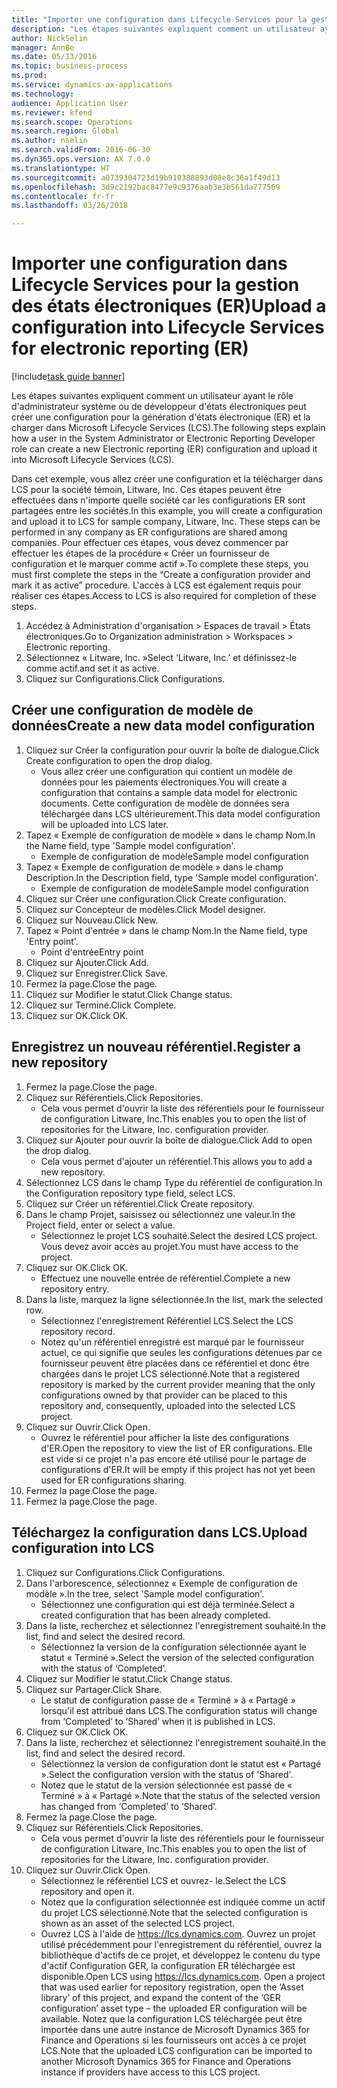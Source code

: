 ```yaml
--- 
title: "Importer une configuration dans Lifecycle Services pour la gestion des états électroniques (ER)"
description: "Les étapes suivantes expliquent comment un utilisateur ayant le rôle d'administrateur système ou de développeur d'états électroniques peut créer une configuration pour la génération d'états électronique (ER) et la charger dans Microsoft Lifecycle Services (LCS)."
author: NickSelin
manager: AnnBe
ms.date: 05/13/2016
ms.topic: business-process
ms.prod: 
ms.service: dynamics-ax-applications
ms.technology: 
audience: Application User
ms.reviewer: kfend
ms.search.scope: Operations
ms.search.region: Global
ms.author: nselin
ms.search.validFrom: 2016-06-30
ms.dyn365.ops.version: AX 7.0.0
ms.translationtype: HT
ms.sourcegitcommit: a0739304723d19b910388893d08e8c36a1f49d13
ms.openlocfilehash: 3d9c2192bac8477e9c9376aab3e3b561da777569
ms.contentlocale: fr-fr
ms.lasthandoff: 03/26/2018

---
```

# <a name="upload-a-configuration-into-lifecycle-services-for-electronic-reporting-er"></a><span data-ttu-id="37df5-103">Importer une configuration dans Lifecycle Services pour la gestion des états électroniques (ER)</span><span class="sxs-lookup"><span data-stu-id="37df5-103">Upload a configuration into Lifecycle Services for electronic reporting (ER)</span></span>

[!include[task guide banner](../../includes/task-guide-banner.md)]

<span data-ttu-id="37df5-104">Les étapes suivantes expliquent comment un utilisateur ayant le rôle d'administrateur système ou de développeur d'états électroniques peut créer une configuration pour la génération d'états électronique (ER) et la charger dans Microsoft Lifecycle Services (LCS).</span><span class="sxs-lookup"><span data-stu-id="37df5-104">The following steps explain how a user in the System Administrator or Electronic Reporting Developer role can create a new Electronic reporting (ER) configuration and upload it into Microsoft Lifecycle Services (LCS).</span></span>

<span data-ttu-id="37df5-105">Dans cet exemple, vous allez créer une configuration et la télécharger dans LCS pour la société témoin, Litware, Inc. Ces étapes peuvent être effectuées dans n'importe quelle société car les configurations ER sont partagées entre les sociétés.</span><span class="sxs-lookup"><span data-stu-id="37df5-105">In this example, you will create a configuration and upload it to LCS for sample company, Litware, Inc. These steps can be performed in any company as ER configurations are shared among companies.</span></span> <span data-ttu-id="37df5-106">Pour effectuer ces étapes, vous devez commencer par effectuer les étapes de la procédure « Créer un fournisseur de configuration et le marquer comme actif ».</span><span class="sxs-lookup"><span data-stu-id="37df5-106">To complete these steps, you must first complete the steps in the “Create a configuration provider and mark it as active” procedure.</span></span> <span data-ttu-id="37df5-107">L'accès à LCS est également requis pour réaliser ces étapes.</span><span class="sxs-lookup"><span data-stu-id="37df5-107">Access to LCS is also required for completion of these steps.</span></span>

1. <span data-ttu-id="37df5-108">Accédez à Administration d'organisation > Espaces de travail > États électroniques.</span><span class="sxs-lookup"><span data-stu-id="37df5-108">Go to Organization administration > Workspaces > Electronic reporting.</span></span>
2. <span data-ttu-id="37df5-109">Sélectionnez « Litware, Inc. »</span><span class="sxs-lookup"><span data-stu-id="37df5-109">Select ‘Litware, Inc.’</span></span> <span data-ttu-id="37df5-110">et définissez-le comme actif.</span><span class="sxs-lookup"><span data-stu-id="37df5-110">and set it as active.</span></span>
3. <span data-ttu-id="37df5-111">Cliquez sur Configurations.</span><span class="sxs-lookup"><span data-stu-id="37df5-111">Click Configurations.</span></span>

## <a name="create-a-new-data-model-configuration"></a><span data-ttu-id="37df5-112">Créer une configuration de modèle de données</span><span class="sxs-lookup"><span data-stu-id="37df5-112">Create a new data model configuration</span></span>
1. <span data-ttu-id="37df5-113">Cliquez sur Créer la configuration pour ouvrir la boîte de dialogue.</span><span class="sxs-lookup"><span data-stu-id="37df5-113">Click Create configuration to open the drop dialog.</span></span>
    * <span data-ttu-id="37df5-114">Vous allez créer une configuration qui contient un modèle de données pour les paiements électroniques.</span><span class="sxs-lookup"><span data-stu-id="37df5-114">You will create a configuration that contains a sample data model for electronic documents.</span></span> <span data-ttu-id="37df5-115">Cette configuration de modèle de données sera téléchargée dans LCS ultérieurement.</span><span class="sxs-lookup"><span data-stu-id="37df5-115">This data model configuration will be uploaded into LCS later.</span></span>  
2. <span data-ttu-id="37df5-116">Tapez « Exemple de configuration de modèle » dans le champ Nom.</span><span class="sxs-lookup"><span data-stu-id="37df5-116">In the Name field, type 'Sample model configuration'.</span></span>
    * <span data-ttu-id="37df5-117">Exemple de configuration de modèle</span><span class="sxs-lookup"><span data-stu-id="37df5-117">Sample model configuration</span></span>  
3. <span data-ttu-id="37df5-118">Tapez « Exemple de configuration de modèle » dans le champ Description.</span><span class="sxs-lookup"><span data-stu-id="37df5-118">In the Description field, type 'Sample model configuration'.</span></span>
    * <span data-ttu-id="37df5-119">Exemple de configuration de modèle</span><span class="sxs-lookup"><span data-stu-id="37df5-119">Sample model configuration</span></span>  
4. <span data-ttu-id="37df5-120">Cliquez sur Créer une configuration.</span><span class="sxs-lookup"><span data-stu-id="37df5-120">Click Create configuration.</span></span>
5. <span data-ttu-id="37df5-121">Cliquez sur Concepteur de modèles.</span><span class="sxs-lookup"><span data-stu-id="37df5-121">Click Model designer.</span></span>
6. <span data-ttu-id="37df5-122">Cliquez sur Nouveau.</span><span class="sxs-lookup"><span data-stu-id="37df5-122">Click New.</span></span>
7. <span data-ttu-id="37df5-123">Tapez « Point d'entrée » dans le champ Nom.</span><span class="sxs-lookup"><span data-stu-id="37df5-123">In the Name field, type 'Entry point'.</span></span>
    * <span data-ttu-id="37df5-124">Point d'entrée</span><span class="sxs-lookup"><span data-stu-id="37df5-124">Entry point</span></span>  
8. <span data-ttu-id="37df5-125">Cliquez sur Ajouter.</span><span class="sxs-lookup"><span data-stu-id="37df5-125">Click Add.</span></span>
9. <span data-ttu-id="37df5-126">Cliquez sur Enregistrer.</span><span class="sxs-lookup"><span data-stu-id="37df5-126">Click Save.</span></span>
10. <span data-ttu-id="37df5-127">Fermez la page.</span><span class="sxs-lookup"><span data-stu-id="37df5-127">Close the page.</span></span>
11. <span data-ttu-id="37df5-128">Cliquez sur Modifier le statut.</span><span class="sxs-lookup"><span data-stu-id="37df5-128">Click Change status.</span></span>
12. <span data-ttu-id="37df5-129">Cliquez sur Terminé.</span><span class="sxs-lookup"><span data-stu-id="37df5-129">Click Complete.</span></span>
13. <span data-ttu-id="37df5-130">Cliquez sur OK.</span><span class="sxs-lookup"><span data-stu-id="37df5-130">Click OK.</span></span>

## <a name="register-a-new--repository"></a><span data-ttu-id="37df5-131">Enregistrez un nouveau référentiel.</span><span class="sxs-lookup"><span data-stu-id="37df5-131">Register a new  repository</span></span>
1. <span data-ttu-id="37df5-132">Fermez la page.</span><span class="sxs-lookup"><span data-stu-id="37df5-132">Close the page.</span></span>
2. <span data-ttu-id="37df5-133">Cliquez sur Référentiels.</span><span class="sxs-lookup"><span data-stu-id="37df5-133">Click Repositories.</span></span>
    * <span data-ttu-id="37df5-134">Cela vous permet d'ouvrir la liste des référentiels pour le fournisseur de configuration Litware, Inc.</span><span class="sxs-lookup"><span data-stu-id="37df5-134">This enables you to open the list of repositories for the Litware, Inc. configuration provider.</span></span>  
3. <span data-ttu-id="37df5-135">Cliquez sur Ajouter pour ouvrir la boîte de dialogue.</span><span class="sxs-lookup"><span data-stu-id="37df5-135">Click Add to open the drop dialog.</span></span>
    * <span data-ttu-id="37df5-136">Cela vous permet d'ajouter un référentiel.</span><span class="sxs-lookup"><span data-stu-id="37df5-136">This allows you to add a new repository.</span></span>  
4. <span data-ttu-id="37df5-137">Sélectionnez LCS dans le champ Type du référentiel de configuration.</span><span class="sxs-lookup"><span data-stu-id="37df5-137">In the Configuration repository type field, select LCS.</span></span>
5. <span data-ttu-id="37df5-138">Cliquez sur Créer un référentiel.</span><span class="sxs-lookup"><span data-stu-id="37df5-138">Click Create repository.</span></span>
6. <span data-ttu-id="37df5-139">Dans le champ Projet, saisissez ou sélectionnez une valeur.</span><span class="sxs-lookup"><span data-stu-id="37df5-139">In the Project field, enter or select a value.</span></span>
    * <span data-ttu-id="37df5-140">Sélectionnez le projet LCS souhaité.</span><span class="sxs-lookup"><span data-stu-id="37df5-140">Select the desired LCS project.</span></span> <span data-ttu-id="37df5-141">Vous devez avoir accès au projet.</span><span class="sxs-lookup"><span data-stu-id="37df5-141">You must have access to the project.</span></span>  
7. <span data-ttu-id="37df5-142">Cliquez sur OK.</span><span class="sxs-lookup"><span data-stu-id="37df5-142">Click OK.</span></span>
    * <span data-ttu-id="37df5-143">Effectuez une nouvelle entrée de référentiel.</span><span class="sxs-lookup"><span data-stu-id="37df5-143">Complete a new repository entry.</span></span>  
8. <span data-ttu-id="37df5-144">Dans la liste, marquez la ligne sélectionnée.</span><span class="sxs-lookup"><span data-stu-id="37df5-144">In the list, mark the selected row.</span></span>
    * <span data-ttu-id="37df5-145">Sélectionnez l'enregistrement Référentiel LCS.</span><span class="sxs-lookup"><span data-stu-id="37df5-145">Select the LCS repository record.</span></span>  
    * <span data-ttu-id="37df5-146">Notez qu'un référentiel enregistré est marqué par le fournisseur actuel, ce qui signifie que seules les configurations détenues par ce fournisseur peuvent être placées dans ce référentiel et donc être chargées dans le projet LCS sélectionné.</span><span class="sxs-lookup"><span data-stu-id="37df5-146">Note that a registered repository is marked by the current provider meaning that the only configurations owned by that provider can be placed to this repository and, consequently, uploaded into the selected LCS project.</span></span>  
9. <span data-ttu-id="37df5-147">Cliquez sur Ouvrir.</span><span class="sxs-lookup"><span data-stu-id="37df5-147">Click Open.</span></span>
    * <span data-ttu-id="37df5-148">Ouvrez le référentiel pour afficher la liste des configurations d'ER.</span><span class="sxs-lookup"><span data-stu-id="37df5-148">Open the repository to view the list of ER configurations.</span></span> <span data-ttu-id="37df5-149">Elle est vide si ce projet n'a pas encore été utilisé pour le partage de configurations d'ER.</span><span class="sxs-lookup"><span data-stu-id="37df5-149">It will be empty if this project has not yet been used for ER configurations sharing.</span></span>  
10. <span data-ttu-id="37df5-150">Fermez la page.</span><span class="sxs-lookup"><span data-stu-id="37df5-150">Close the page.</span></span>
11. <span data-ttu-id="37df5-151">Fermez la page.</span><span class="sxs-lookup"><span data-stu-id="37df5-151">Close the page.</span></span>

## <a name="upload-configuration-into-lcs"></a><span data-ttu-id="37df5-152">Téléchargez la configuration dans LCS.</span><span class="sxs-lookup"><span data-stu-id="37df5-152">Upload configuration into LCS</span></span>
1. <span data-ttu-id="37df5-153">Cliquez sur Configurations.</span><span class="sxs-lookup"><span data-stu-id="37df5-153">Click Configurations.</span></span>
2. <span data-ttu-id="37df5-154">Dans l'arborescence, sélectionnez « Exemple de configuration de modèle ».</span><span class="sxs-lookup"><span data-stu-id="37df5-154">In the tree, select 'Sample model configuration'.</span></span>
    * <span data-ttu-id="37df5-155">Sélectionnez une configuration qui est déjà terminée.</span><span class="sxs-lookup"><span data-stu-id="37df5-155">Select a created configuration that has been already completed.</span></span>  
3. <span data-ttu-id="37df5-156">Dans la liste, recherchez et sélectionnez l'enregistrement souhaité.</span><span class="sxs-lookup"><span data-stu-id="37df5-156">In the list, find and select the desired record.</span></span>
    * <span data-ttu-id="37df5-157">Sélectionnez la version de la configuration sélectionnée ayant le statut « Terminé ».</span><span class="sxs-lookup"><span data-stu-id="37df5-157">Select the version of the selected configuration with the status of ‘Completed’.</span></span>  
4. <span data-ttu-id="37df5-158">Cliquez sur Modifier le statut.</span><span class="sxs-lookup"><span data-stu-id="37df5-158">Click Change status.</span></span>
5. <span data-ttu-id="37df5-159">Cliquez sur Partager.</span><span class="sxs-lookup"><span data-stu-id="37df5-159">Click Share.</span></span>
    * <span data-ttu-id="37df5-160">Le statut de configuration passe de « Terminé » à « Partagé » lorsqu'il est attribué dans LCS.</span><span class="sxs-lookup"><span data-stu-id="37df5-160">The configuration status will change from ‘Completed’ to ‘Shared’ when it is published in LCS.</span></span>  
6. <span data-ttu-id="37df5-161">Cliquez sur OK.</span><span class="sxs-lookup"><span data-stu-id="37df5-161">Click OK.</span></span>
7. <span data-ttu-id="37df5-162">Dans la liste, recherchez et sélectionnez l'enregistrement souhaité.</span><span class="sxs-lookup"><span data-stu-id="37df5-162">In the list, find and select the desired record.</span></span>
    * <span data-ttu-id="37df5-163">Sélectionnez la version de configuration dont le statut est « Partagé ».</span><span class="sxs-lookup"><span data-stu-id="37df5-163">Select the configuration version with the status of 'Shared'.</span></span>  
    * <span data-ttu-id="37df5-164">Notez que le statut de la version sélectionnée est passé de « Terminé » à « Partagé ».</span><span class="sxs-lookup"><span data-stu-id="37df5-164">Note that the status of the selected version has changed from ‘Completed’ to ‘Shared’.</span></span>  
8. <span data-ttu-id="37df5-165">Fermez la page.</span><span class="sxs-lookup"><span data-stu-id="37df5-165">Close the page.</span></span>
9. <span data-ttu-id="37df5-166">Cliquez sur Référentiels.</span><span class="sxs-lookup"><span data-stu-id="37df5-166">Click Repositories.</span></span>
    * <span data-ttu-id="37df5-167">Cela vous permet d'ouvrir la liste des référentiels pour le fournisseur de configuration Litware, Inc.</span><span class="sxs-lookup"><span data-stu-id="37df5-167">This enables you to open the list of repositories for the Litware, Inc. configuration provider.</span></span>  
10. <span data-ttu-id="37df5-168">Cliquez sur Ouvrir.</span><span class="sxs-lookup"><span data-stu-id="37df5-168">Click Open.</span></span>
    * <span data-ttu-id="37df5-169">Sélectionnez le référentiel LCS et ouvrez- le.</span><span class="sxs-lookup"><span data-stu-id="37df5-169">Select the LCS repository and open it.</span></span>  
    * <span data-ttu-id="37df5-170">Notez que la configuration sélectionnée est indiquée comme un actif du projet LCS sélectionné.</span><span class="sxs-lookup"><span data-stu-id="37df5-170">Note that the selected configuration is shown as an asset of the selected LCS project.</span></span>  
    * <span data-ttu-id="37df5-171">Ouvrez LCS à l'aide de https://lcs.dynamics.com. Ouvrez un projet utilisé précédemment pour l'enregistrement du référentiel, ouvrez la bibliothèque d'actifs de ce projet, et développez le contenu du type d'actif Configuration GER, la configuration ER téléchargée est disponible.</span><span class="sxs-lookup"><span data-stu-id="37df5-171">Open LCS using https://lcs.dynamics.com. Open a project that was used earlier for repository registration, open the ‘Asset library’ of this project, and expand the content of the ‘GER configuration’ asset type – the uploaded ER configuration will be available.</span></span> <span data-ttu-id="37df5-172">Notez que la configuration LCS téléchargée peut être importée dans une autre instance de Microsoft Dynamics 365 for Finance and Operations si les fournisseurs ont accès à ce projet LCS.</span><span class="sxs-lookup"><span data-stu-id="37df5-172">Note that the uploaded LCS configuration can be imported to another Microsoft Dynamics 365 for Finance and Operations instance if providers have access to this LCS project.</span></span>  


